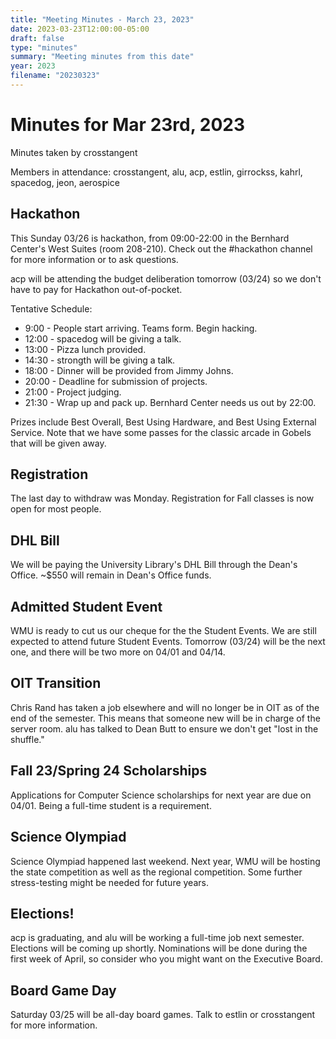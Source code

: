 ```yaml
---
title: "Meeting Minutes - March 23, 2023"
date: 2023-03-23T12:00:00-05:00
draft: false
type: "minutes"
summary: "Meeting minutes from this date"
year: 2023
filename: "20230323"
---
```


# Minutes for Mar 23rd, 2023

Minutes taken by crosstangent

Members in attendance: crosstangent, alu, acp, estlin, girrockss, kahrl, spacedog, jeon, aerospice

## Hackathon

This Sunday 03/26 is hackathon, from 09:00-22:00 in the Bernhard Center's West Suites (room 208-210). Check out the #hackathon channel for more information or to ask questions.

acp will be attending the budget deliberation tomorrow (03/24) so we don't have to pay for Hackathon out-of-pocket.

Tentative Schedule:
* 9:00 - People start arriving. Teams form. Begin hacking.
* 12:00 - spacedog will be giving a talk.
* 13:00 - Pizza lunch provided.
* 14:30 - strongth will be giving a talk.
* 18:00 - Dinner will be provided from Jimmy Johns.
* 20:00 - Deadline for submission of projects.
* 21:00 - Project judging.
* 21:30 - Wrap up and pack up. Bernhard Center needs us out by 22:00.

Prizes include Best Overall, Best Using Hardware, and Best Using External Service. Note that we have some passes for the classic arcade in Gobels that will be given away.

## Registration

The last day to withdraw was Monday. Registration for Fall classes is now open for most people.

## DHL Bill

We will be paying the University Library's DHL Bill through the Dean's Office. ~$550 will remain in Dean's Office funds.

## Admitted Student Event

WMU is ready to cut us our cheque for the the Student Events. We are still expected to attend future Student Events. Tomorrow (03/24) will be the next one, and there will be two more on 04/01 and 04/14.

## OIT Transition

Chris Rand has taken a job elsewhere and will no longer be in OIT as of the end of the semester. This means that someone new will be in charge of the server room. alu has talked to Dean Butt to ensure we don't get "lost in the shuffle."

## Fall 23/Spring 24 Scholarships

Applications for Computer Science scholarships for next year are due on 04/01. Being a full-time student is a requirement.

## Science Olympiad

Science Olympiad happened last weekend. Next year, WMU will be hosting the state competition as well as the regional competition. Some further stress-testing might be needed for future years.

## Elections!

acp is graduating, and alu will be working a full-time job next semester. Elections will be coming up shortly. Nominations will be done during the first week of April, so consider who you might want on the Executive Board.

## Board Game Day

Saturday 03/25 will be all-day board games. Talk to estlin or crosstangent for more information.
